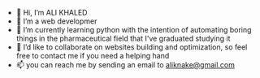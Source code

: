 - 👋 Hi, I’m ALI KHALED
- 👀 I’m a web developmer
- 🌱 I’m currently learning python with the intention of automating boring things in the pharmaceutical field that I've graduated studying it
- 💞️ I’d like to collaborate on websites building and optimization, so feel free to contact me if you need a helping hand
- 📫 you can reach me by sending an email to aliknake@gmail.com

<!---
ALI-KHALED-13/ALI-KHALED-13 is a ✨ special ✨ repository because its `README.md` (this file) appears on your GitHub profile.
You can click the Preview link to take a look at your changes.
--->
